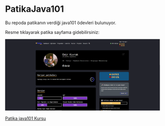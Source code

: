 # PatikaJava101

Bu repoda patikanın verdiği java101 ödevleri bulunuyor.

Resme tıklayarak patika sayfama gidebilirsiniz:

![img](https://github.com/emirkvrak/PatikaJava101/blob/main/PatikaEmir.png)

[Patika java101 Kursu](https://app.patika.dev/courses/java101)
